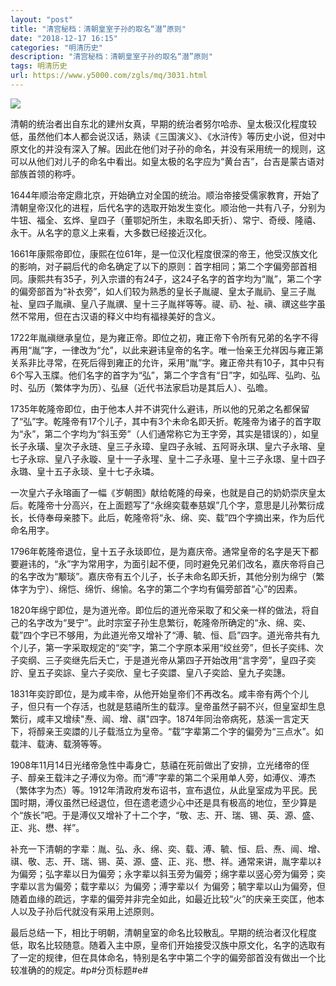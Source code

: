 ```yaml
---
layout: "post"
title: "清宫秘档：清朝皇室子孙的取名“潜”原则"
date: "2018-12-17 16:15"
categories: "明清历史"
description: "清宫秘档：清朝皇室子孙的取名“潜”原则"
tags: 明清历史
url: https://www.y5000.com/zgls/mq/3031.html
---
```






![](https://img.y5000.com/uploads/allimg/160827/4-160RH3004VQ.jpg)

清朝的统治者出自东北的建州女真，早期的统治者努尔哈赤、皇太极汉化程度较低，虽然他们本人都会说汉话，熟读《三国演义》、《水浒传》等历史小说，但对中原文化的并没有深入了解。因此在他们对子孙的命名，并没有采用统一的规则，这可以从他们对儿子的命名中看出。如皇太极的名字应为“黄台吉”，台吉是蒙古语对部族首领的称呼。

1644年顺治帝定鼎北京，开始确立对全国的统治。顺治帝接受儒家教育，开始了清朝皇帝汉化的进程，后代名字的选取开始发生变化。顺治他一共有八子，分别为牛钮、福全、玄烨、皇四子（董鄂妃所生，未取名即夭折）、常宁、奇绶、隆禧、永干。从名字的意义上来看，大多数已经接近汉化。

1661年康熙帝即位，康熙在位61年，是一位汉化程度很深的帝王，他受汉族文化的影响，对子嗣后代的命名确定了以下的原则：首字相同；第二个字偏旁部首相同。康熙共有35子，列入宗谱的有24子，这24子名字的首字均为“胤”，第二个字的偏旁部首为“补衣旁”，如人们较为熟悉的皇长子胤禔、皇太子胤礽、皇三子胤祉、皇四子胤禛、皇八子胤禩、皇十三子胤祥等等。禔、礽、祉、禛、禩这些字虽然不常用，但在古汉语的释义中均有福禄美好的含义。

1722年胤禛继承皇位，是为雍正帝。即位之初，雍正帝下令所有兄弟的名字不得再用“胤”字，一律改为“允”，以此来避讳皇帝的名字。唯一怡亲王允祥因与雍正第关系非比寻常，在死后得到雍正的允许，采用“胤”字。雍正帝共有10子，其中只有6个写入玉牒。他们名字的首字为“弘”，第二个字含有“日”字，如弘晖、弘昀、弘时、弘历（繁体字为历）、弘昼（近代书法家启功是其后人）、弘曕。

1735年乾隆帝即位，由于他本人并不讲究什么避讳，所以他的兄弟之名都保留了“弘”字。乾隆帝有17个儿子，其中有3个未命名即夭折。乾隆帝为诸子的首字取为“永”，第二个字均为“斜玉旁”（人们通常称它为王字旁，其实是错误的），如皇长子永璜、皇次子永琏、皇三子永璋、皇四子永珹、五阿哥永琪、皇六子永瑢、皇七子永琮、皇八子永璇、皇十一子永瑆、皇十二子永璂、皇十三子永璟、皇十四子永璐、皇十五子永琰、皇十七子永璘。

一次皇六子永瑢画了一幅《岁朝图》献给乾隆的母亲，也就是自己的奶奶崇庆皇太后。乾隆帝十分高兴，在上面题写了“永绵奕载奉慈娱”几个字，意思是儿孙繁衍成长，长侍奉母亲膝下。此后，乾隆帝将“永、绵、奕、载”四个字摘出来，作为后代命名用字。

1796年乾隆帝退位，皇十五子永琰即位，是为嘉庆帝。通常皇帝的名字是天下都要避讳的，“永”字为常用字，为面引起不便，同时避免兄弟们改名，嘉庆帝将自己的名字改为“颙琰”。嘉庆帝有五个儿子，长子未命名即夭折，其他分别为绵宁（繁体字为宁）、绵恺、绵忻、绵愉。名字的第二个字均有偏旁部首“心”的因素。

1820年绵宁即位，是为道光帝。即位后的道光帝采取了和父亲一样的做法，将自己的名字改为“旻宁”。此时宗室子孙生息繁衍，乾隆帝所确定的“永、绵、奕、载”四个字已不够用，为此道光帝又增补了“溥、毓、恒、启”四字。道光帝共有九个儿子，第一字采取规定的“奕”字，第二个字原本采用“绞丝旁”，但长子奕纬、次子奕纲、三子奕继先后夭亡，于是道光帝从第四子开始改用“言字旁”，皇四子奕詝、皇五子奕誴、皇六子奕欣、皇七子奕譞、皇八子奕詥、皇九子奕譓。

1831年奕詝即位，是为咸丰帝，从他开始皇帝们不再改名。咸丰帝有两个个儿子，但只有一个存活，也就是慈禧所生的载淳。皇帝虽然子嗣不兴，但皇室却生息繁衍，咸丰又增续"焘、闿、增、祺"四字。1874年同治帝病死，慈溪一言定天下，将醇亲王奕譞的儿子载湉立为皇帝。“载”字辈第二个字的偏旁为“三点水”。如载沣、载涛、载漪等等。

1908年11月14日光绪帝急性中毒身亡，慈禧在死前做出了安排，立光绪帝的侄子、醇亲王载沣之子溥仪为帝。而“溥”字辈的第二个采用单人旁，如溥仪、溥杰（繁体字为杰）等。1912年清政府发布诏书，宣布退位，从此皇室成为平民。民国时期，溥仪虽然已经退位，但在遗老遗少心中还是具有极高的地位，至少算是个“族长”吧。于是溥仪又增补了十二个字，“敬、志、开、瑞、锡、英、源、盛、正、兆、懋、祥”。

补充一下清朝的字辈：胤、弘、永、绵、奕、载、溥、毓、恒、启、焘、闿、增、祺、敬、志、开、瑞、锡、英、源、盛、正、兆、懋、祥。通常来讲，胤字辈以礻为偏旁；弘字辈以日为偏旁；永字辈以斜玉旁为偏旁；绵字辈以竖心旁为偏旁；奕字辈以言为偏旁；载字辈以氵为偏旁；溥字辈以亻为偏旁；毓字辈以山为偏旁，但随着血缘的疏远，字辈的偏旁并非完全如此，如最近比较“火”的庆亲王奕匡，他本人以及子孙后代就没有采用上述原则。

最后总结一下，相比于明朝，清朝皇室的命名比较散乱。早期的统治者汉化程度低，取名比较随意。随着入主中原，皇帝们开始接受汉族中原文化，名字的选取有了一定的规律，但在具体命名，特别是名字中第二个字的偏旁部首没有做出一个比较准确的的规定。#p#分页标题#e#
